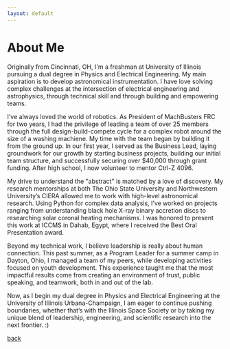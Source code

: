 ```yaml
---
layout: default
---
```


# About Me

Originally from Cincinnati, OH, I'm a freshman at University of Illinois pursuing a dual degree in Physics and Electrical Engineering. My main aspiration is to develop astronomical instrumentation. I have love solving complex challenges at the intersection of electrical engineering and astrophysics, through technical skill and through building and empowering teams.

I’ve always loved the world of robotics. As President of MachBusters FRC for two years, I had the privilege of leading a team of over 25 members through the full design-build-compete cycle for a complex robot around the size of a washing machiene. My time with the team began by building it from the ground up. In our first year, I served as the Business Lead, laying groundwork for our growth by starting business projects, building our initial team structure, and successfully securing over $40,000 through grant funding. After high school, I now volunteer to mentor Ctrl-Z 4096.

My drive to understand the "abstract" is matched by a love of discovery. My research mentorships at both The Ohio State University and Northwestern University’s CIERA allowed me to work with  high-level astronomical research. Using Python for complex data analysis, I’ve worked on projects ranging from understanding black hole X-ray binary accretion discs to researching solar coronal heating mechanisms. I was honored to present this work at ICCMS in Dahab, Egypt, where I received the Best Oral Presentation award.

Beyond my technical work, I believe leadership is really about human connection. This past summer, as a Program Leader for a summer camp in Dayton, Ohio, I managed a team of my peers, while developing activities focused on youth development. This experience taught me that the most impactful results come from creating an environment of trust, public speaking, and teamwork, both in and out of the lab.

Now, as I begin my dual degree in Physics and Electrical Engineering at the University of Illinois Urbana-Champaign, I am eager to continue pushing boundaries, whether that’s with the Illinois Space Society or by taking my unique blend of leadership, engineering, and scientific research into the next frontier. :)

[back](./)
